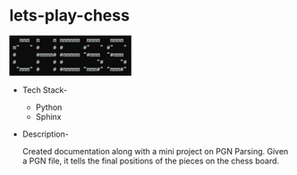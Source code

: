 # lets-play-chess

![](https://github.com/rjrealworld/lets-play-chess/blob/master/documentation/Attached/images/Capture.PNG?raw=true)

* Tech Stack-
  - Python 
  - Sphinx

* Description-
  
  Created documentation along with a mini project on PGN Parsing. Given a PGN file, it tells the final positions of the pieces on the chess board.

